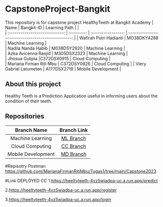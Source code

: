 # CapstoneProject-Bangkit
This repository is for capstone project HealthyTeeth at Bangkit Academy 
|              Name              | Bangkit-ID |   Learning Path    |                                               |        
| :----------------------------: | :--------: | :----------------: | -------------------------------------------------: |
| Wafirah Putri Hadianti | MO38DKY4288  |  Machine Learning  |  
|   Nadila Nanda Habib      | M038DSY2920 |  Machine Learning  |                       
|         Azka Avicenna Rasjid        | M305DSX2323 | Machine Learning |              
|   Jhosua Gulipia |C372DSX0915 | Cloud Computing |   
|      Mariana Firman Riti Mbu     |  C372DSY0826  |  Cloud Computing   | 
|        Viery Gabriel Latumeten         | A177DSX2719 |  Mobile Development   |        

## About this project
Healthy Teeth is a Prediction Application useful in informing users about the condition of their teeth.

## Repositories

|    Branch Name     |                                      Branch Link                                         |
| :----------------: | :--------------------------------------------------------------------------------------: |
| Machine Learning | [ML Branch]() |
|  Cloud Computing   | [CC Branch](https://github.com/azkasena/CapstoneProject-Bangkit/blob/main/api.py)      |
|  Mobile Development | [MD Branch]()       

#Repisotry Postman
https://github.com/MarianaFirmanRitiMbu/Tugas1/tree/main/Capstone2023

#Link DEPLOYED CC
1.https://heeltyteeth-4vz5wjadpa-uc.a.run.app/predict

2.https://heeltyteeth-4vz5wjadpa-uc.a.run.app/register

3.https://heeltyteeth-4vz5wjadpa-uc.a.run.app/login


